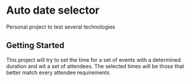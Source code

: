 # Auto date selector

Personal project to test several technologies

## Getting Started

This project will try to set the time for a set of events with a determined duration and wit a set of attendees. The selected times will be those that better match every attendee requirements